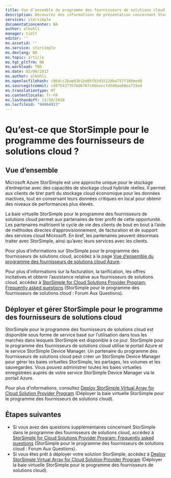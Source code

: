 ```yaml
---
title: Vue d’ensemble du programme des fournisseurs de solutions cloud et de Microsoft Azure StorSimple | Microsoft Docs
description: Découvrez des informations de présentation concernant StorSimple et le programme de solutions cloud (CSP) pour les partenaires StorSimple.
services: storsimple
documentationcenter: NA
author: alkohli
manager: timlt
editor: ''
ms.assetid: ''
ms.service: storsimple
ms.devlang: NA
ms.topic: article
ms.tgt_pltfrm: NA
ms.workload: TBD
ms.date: 02/08/2017
ms.author: alkohli
ms.openlocfilehash: c96dcc2bae03b1bd05fb3d1512dba757f180eed8
ms.sourcegitcommit: cd9754373576d6767c06baccfd500ae88ea733e4
ms.translationtype: HT
ms.contentlocale: fr-FR
ms.lasthandoff: 11/20/2020
ms.locfileid: "94964913"
---
```

# <a name="what-is-storsimple-for-cloud-solutions-providers-program"></a>Qu’est-ce que StorSimple pour le programme des fournisseurs de solutions cloud ?


## <a name="overview"></a>Vue d’ensemble

Microsoft Azure StorSimple est une approche unique pour le stockage d’entreprise avec des capacités de stockage cloud hybride réelles. Il permet aux clients de tirer parti du stockage cloud économique pour les données inactives, tout en conservant leurs données critiques en local pour obtenir des niveaux de performances plus élevés. 

La baie virtuelle StorSimple pour le programme des fournisseurs de solutions cloud permet aux partenaires de tirer profit de cette opportunité. Les partenaires maîtrisent le cycle de vie des clients de bout en bout à l’aide de méthodes directes d’approvisionnement, de facturation et de support des services cloud Microsoft. En bref, les partenaires peuvent désormais traiter avec StorSimple, ainsi qu’avec leurs services avec les clients.

Pour plus d’informations sur StorSimple pour le programme des fournisseurs de solutions cloud, accédez à la page [Vue d’ensemble du programme des fournisseurs de solutions cloud Azure](/azure/cloud-solution-provider/overview/azure-csp-overview).

Pour plus d’informations sur la facturation, la tarification, les offres incitatives et obtenir l’assistance relative aux fournisseurs de solutions cloud, accédez à [StorSimple for Cloud Solutions Provider Program: Frequently asked questions](storsimple-partner-csp-faq.md) (StorSimple pour le programme des fournisseurs de solutions cloud : Forum Aux Questions). 

## <a name="deploy-and-manage-storsimple-for-csp"></a>Déployer et gérer StorSimple pour le programme des fournisseurs de solutions cloud

StorSimple pour le programme des fournisseurs de solutions cloud est disponible sous forme de service basé sur l’utilisation dans tous les marchés dans lesquels StorSimple est disponible à ce jour. StorSimple pour le programme des fournisseurs de solutions cloud utilise le portail Azure et le service StorSimple Device Manager. Un partenaire du programme des fournisseurs de solutions cloud peut créer un StorSimple Device Manager pour gérer les baies virtuelles StorSimple, les partages, les volumes et les sauvegardes. Vous pouvez administrer toutes les baies virtuelles enregistrées auprès de votre service StorSimple Device Manager via le portail Azure.

Pour plus d’informations, consultez [Deploy StorSimple Virtual Array for Cloud Solution Provider Program](storsimple-partner-csp-deploy.md) (Déployer la baie virtuelle StorSimple pour le programme des fournisseurs de solutions cloud).

## <a name="next-steps"></a>Étapes suivantes

- Si vous avez des questions supplémentaires concernant StorSimple dans le programme des fournisseurs de solutions cloud, accédez à [StorSimple for Cloud Solutions Provider Program: Frequently asked questions](storsimple-partner-csp-faq.md) (StorSimple pour le programme des fournisseurs de solutions cloud : Forum Aux Questions).
- Si vous êtes prêt à déployer votre solution StorSimple, accédez à [Deploy StorSimple Virtual Array for Cloud Solution Provider Program](storsimple-partner-csp-deploy.md) (Déployer la baie virtuelle StorSimple pour le programme des fournisseurs de solutions cloud).